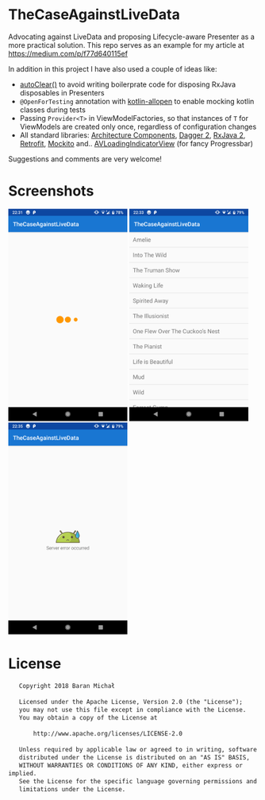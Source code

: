 # TheCaseAgainstLiveData
Advocating against LiveData and proposing Lifecycle-aware Presenter as a more practical solution. 
This repo serves as an example for my article at https://medium.com/p/f77d640115ef

In addition in this project I have also used a couple of ideas like: 
* [autoClear()](https://thuytrinh.github.io/rxjava/android/2018/06/26/utility-auto-clear.html) to avoid writing boilerprate code for disposing RxJava disposables in Presenters   
* `@OpenForTesting` annotation with [kotlin-allopen](https://kotlinlang.org/docs/reference/compiler-plugins.html) to enable mocking kotlin classes during tests
* Passing `Provider<T>` in ViewModelFactories, so that instances of `T` for ViewModels are created only once, regardless of configuration changes
* All standard libraries: [Architecture Components](https://developer.android.com/topic/libraries/architecture/), [Dagger 2](https://google.github.io/dagger/), [RxJava 2](https://github.com/ReactiveX/RxJava), [Retrofit](https://square.github.io/retrofit/), [Mockito](https://site.mockito.org/) and.. [AVLoadingIndicatorView](https://github.com/81813780/AVLoadingIndicatorView) (for fancy Progressbar)

Suggestions and comments are very welcome!

# Screenshots
<img src="assets/Screenshot_1.png" width="240px" />   <img src="assets/Screenshot_2.png" width="240px" />   <img src="assets/Screenshot_3.png" width="240px" />

# License
```
   Copyright 2018 Baran Michał

   Licensed under the Apache License, Version 2.0 (the "License");
   you may not use this file except in compliance with the License.
   You may obtain a copy of the License at

       http://www.apache.org/licenses/LICENSE-2.0

   Unless required by applicable law or agreed to in writing, software
   distributed under the License is distributed on an "AS IS" BASIS,
   WITHOUT WARRANTIES OR CONDITIONS OF ANY KIND, either express or implied.
   See the License for the specific language governing permissions and
   limitations under the License.
```
